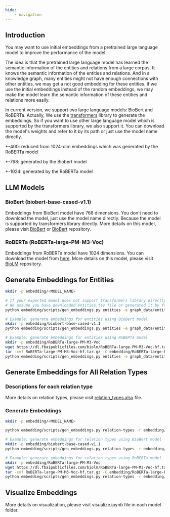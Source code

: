 ```yaml
---
hide:
	- navigation
---
```


## Introduction

You may want to use initial embeddings from a pretrained large language model to improve the performance of the model. 

The idea is that the pretrained large language model has learned the semantic information of the entities and relations from a large corpus. It knows the semantic information of the entities and relations. And in a knowledge graph, many entities might not have enough connections with other entities, we may get a not good embedding for these entities. If we use the initial embeddings instead of the random embeddings, we may make the model learn the semantic information of these entities and relations more easily.

In current version, we support two large language models: BioBert and RoBERTa. Actually, We use the [transformers](https://huggingface.co/docs/transformers/index) library to generate the embeddings. So if you want to use other large language model which is supported by the transformers library, we also support it. You can download the model's weights and refer to it by its path or just use the model name directly.

*-400: reduced from 1024-dim embeddings which was generated by the RoBERTa model

*-768: generated by the Biobert model

*-1024: generated by the RoBERTa model

## LLM Models

### BioBert (biobert-base-cased-v1.1)

Embeddings from BioBert model have 768 dimensions. You don't need to download the model, just use the model name directly. Because the model is supported by transformers library directly. More details on this model, please visit [BioBert](https://huggingface.co/dmis-lab/biobert-base-cased-v1.1) or [BioBert](https://github.com/dmis-lab/biobert-pytorch/blob/master/README.md) repository.

### RoBERTa (RoBERTa-large-PM-M3-Voc)

Embeddings from RoBERTa model have 1024 dimensions. You can download the model from [here](https://dl.fbaipublicfiles.com/biolm/RoBERTa-large-PM-M3-Voc-hf.tar.gz). More details on this model, please visit [BioLM](https://github.com/facebookresearch/bio-lm/blob/main/README.md) repository.

## Generate Embeddings for Entities

```bash
mkdir -p embedding/<MODEL_NAME>

# If your expected model does not support transformers library directly, you can download the model's weights and refer to it by its path.
# We assume you have downloaded entities.tsv file or generated it by following the instructions in the README.md file in the root directory.
python embedding/scripts/gen_embeddings.py entities -e graph_data/entities.tsv -m <MODEL_NAME or MODEL_PATH> -o embedding/<MODEL_NAME>/entities_embeddings.tsv

# Example: generate embeddings for entities using BioBert model
mkdir -p embedding/biobert-base-cased-v1.1
python embedding/scripts/gen_embeddings.py entities -e graph_data/entities.tsv -m dmis-lab/biobert-base-cased-v1.1 -o embedding/biobert-base-cased-v1.1/entities_embeddings.tsv

# Example: generate embeddings for entities using RoBERTa model
mkdir -p embedding/RoBERTa-large-PM-M3-Voc
wget https://dl.fbaipublicfiles.com/biolm/RoBERTa-large-PM-M3-Voc-hf.tar.gz
tar -xvf RoBERTa-large-PM-M3-Voc-hf.tar.gz -C embedding/RoBERTa-large-PM-M3-Voc
python embedding/scripts/gen_embeddings.py entities -e graph_data/entities.tsv -m ./RoBERTa-large-PM-M3-Voc -o embedding/RoBERTa-large-PM-M3-Voc/entities_embeddings.tsv
```

## Generate Embeddings for All Relation Types
### Descriptions for each relation type

More details on relation types, please visit [relation_types.xlsx](https://github.com/open-prophetdb/biomedgps-data/blob/main/embeddings/relation_types.xlsx) file.

### Generate Embeddings

```bash
mkdir -p embedding/<MODEL_NAME>

python embedding/scripts/gen_embeddings.py relation-types -r embedding/relation_types.tsv -m <MODEL_NAME or MODEL_PATH> -o embedding/<MODEL_NAME>/realtion_types_embeddings.tsv

# Example: generate embeddings for relation types using BioBert model
mkdir -p embedding/biobert-base-cased-v1.1
python embedding/scripts/gen_embeddings.py relation-types -r embedding/relation_types.tsv -m dmis-lab/biobert-base-cased-v1.1 -o embedding/biobert-base-cased-v1.1/realtion_types_embeddings.tsv

# Example: generate embeddings for relation types using RoBERTa model
mkdir -p embedding/RoBERTa-large-PM-M3-Voc
wget https://dl.fbaipublicfiles.com/biolm/RoBERTa-large-PM-M3-Voc-hf.tar.gz
tar -xvf RoBERTa-large-PM-M3-Voc-hf.tar.gz -C embedding/RoBERTa-large-PM-M3-Voc
python embedding/scripts/gen_embeddings.py relation-types -r embedding/relation_types.tsv -m ./RoBERTa-large-PM-M3-Voc -o embedding/RoBERTa-large-PM-M3-Voc/realtion_types_embeddings.tsv
```

## Visualize Embeddings

More details on visualization, please visit visualize.ipynb file in each model folder.
